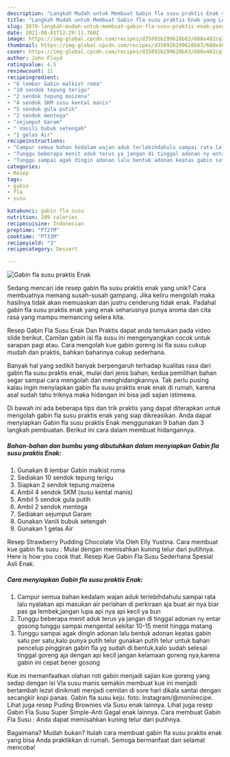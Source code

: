 ```yaml
---
description: "Langkah Mudah untuk Membuat Gabin fla susu praktis Enak yang Lezat Sekali"
title: "Langkah Mudah untuk Membuat Gabin fla susu praktis Enak yang Lezat Sekali"
slug: 1670-langkah-mudah-untuk-membuat-gabin-fla-susu-praktis-enak-yang-lezat-sekali
date: 2021-08-01T12:29:11.760Z
image: https://img-global.cpcdn.com/recipes/d35892b299628b83/680x482cq70/gabin-fla-susu-praktis-enak-foto-resep-utama.jpg
thumbnail: https://img-global.cpcdn.com/recipes/d35892b299628b83/680x482cq70/gabin-fla-susu-praktis-enak-foto-resep-utama.jpg
cover: https://img-global.cpcdn.com/recipes/d35892b299628b83/680x482cq70/gabin-fla-susu-praktis-enak-foto-resep-utama.jpg
author: John Floyd
ratingvalue: 4.5
reviewcount: 11
recipeingredient:
- "8 lembar Gabin malkist roma"
- "10 sendok tepung terigu"
- "2 sendok tepung maizena"
- "4 sendok SKM susu kental manis"
- "5 sendok gula putih"
- "2 sendok mentega"
- "sejumput Garam"
- " Vanili bubuk setengah"
- "1 gelas Air"
recipeinstructions:
- "Campur semua bahan kedalam wajan aduk terlebihdahulu sampai rata lalu nyalakan api masukan air perlahan di perkiraan aja buat air nya biar pas ga lembek,jangan lupa api nya api kecil ya bun"
- "Tunggu beberapa menit aduk terus ya jangan di tinggal adonan ny entar gosong tunggu sampai mengental sekitar 10-15 menit hingga matang"
- "Tunggu sampai agak dingin adonan lalu bentuk adonan keatas gabin satu per satu,kalo punya putih telur gunakan putih telur untuk bahan pencelup pinggiran gabin fla yg sudah di bentuk,kalo sudah selesai tinggal goreng aja dengan api kecil jangan kelamaan goreng nya,karena gabin ini cepat bener gosong"
categories:
- Resep
tags:
- gabin
- fla
- susu

katakunci: gabin fla susu 
nutrition: 209 calories
recipecuisine: Indonesian
preptime: "PT27M"
cooktime: "PT33M"
recipeyield: "3"
recipecategory: Dessert

---
```



![Gabin fla susu praktis Enak](https://img-global.cpcdn.com/recipes/d35892b299628b83/680x482cq70/gabin-fla-susu-praktis-enak-foto-resep-utama.jpg)

Sedang mencari ide resep gabin fla susu praktis enak yang unik? Cara membuatnya memang susah-susah gampang. Jika keliru mengolah maka hasilnya tidak akan memuaskan dan justru cenderung tidak enak. Padahal gabin fla susu praktis enak yang enak seharusnya punya aroma dan cita rasa yang mampu memancing selera kita.

Resep Gabin Fla Susu Enak Dan Praktis dapat anda temukan pada video slide berikut. Camilan gabin isi fla susu ini mengenyangkan cocok untuk sarapan pagi atau. Cara mengolah kue gabin goreng isi fla susu cukup mudah dan praktis, bahkan bahannya cukup sederhana.

Banyak hal yang sedikit banyak berpengaruh terhadap kualitas rasa dari gabin fla susu praktis enak, mulai dari jenis bahan, kedua pemilihan bahan segar sampai cara mengolah dan menghidangkannya. Tak perlu pusing kalau ingin menyiapkan gabin fla susu praktis enak enak di rumah, karena asal sudah tahu triknya maka hidangan ini bisa jadi sajian istimewa.


Di bawah ini ada beberapa tips dan trik praktis yang dapat diterapkan untuk mengolah gabin fla susu praktis enak yang siap dikreasikan. Anda dapat menyiapkan Gabin fla susu praktis Enak menggunakan 9 bahan dan 3 langkah pembuatan. Berikut ini cara dalam membuat hidangannya.

<!--inarticleads1-->

##### Bahan-bahan dan bumbu yang dibutuhkan dalam menyiapkan Gabin fla susu praktis Enak:

1. Gunakan 8 lembar Gabin malkist roma
1. Sediakan 10 sendok tepung terigu
1. Siapkan 2 sendok tepung maizena
1. Ambil 4 sendok SKM (susu kental manis)
1. Ambil 5 sendok gula putih
1. Ambil 2 sendok mentega
1. Sediakan sejumput Garam
1. Gunakan  Vanili bubuk setengah
1. Gunakan 1 gelas Air


Resep Strawberry Pudding Chocolate Vla Oleh Elly Yustina. Cara membuat kue gabin fla susu : Mulai dengan memisahkan kuning telur dari putihnya. Here is how you cook that. Resep Kue Gabin Fla Susu Sederhana Spesial Asli Enak. 

<!--inarticleads2-->

##### Cara menyiapkan Gabin fla susu praktis Enak:

1. Campur semua bahan kedalam wajan aduk terlebihdahulu sampai rata lalu nyalakan api masukan air perlahan di perkiraan aja buat air nya biar pas ga lembek,jangan lupa api nya api kecil ya bun
1. Tunggu beberapa menit aduk terus ya jangan di tinggal adonan ny entar gosong tunggu sampai mengental sekitar 10-15 menit hingga matang
1. Tunggu sampai agak dingin adonan lalu bentuk adonan keatas gabin satu per satu,kalo punya putih telur gunakan putih telur untuk bahan pencelup pinggiran gabin fla yg sudah di bentuk,kalo sudah selesai tinggal goreng aja dengan api kecil jangan kelamaan goreng nya,karena gabin ini cepat bener gosong


Kue ini memanfaatkan olahan roti gabin menjadi sajian kue goreng yang sedap dengan isi Vla susu manis semakin membuat kue ini menjadi bertambah lezat dinikmati menjadi cemilan di sore hari dikala santai dengan secangkir kopi panas. Gabin fla susu keju. foto: Instagram/@moniirecipe. Lihat juga resep Puding Brownies vla Susu enak lainnya. Lihat juga resep Gabin Fla Susu Super Simple-Anti Gagal enak lainnya. Cara membuat Gabin Fla Susu : Anda dapat memisahkan kuning telur dari putihnya. 

Bagaimana? Mudah bukan? Itulah cara membuat gabin fla susu praktis enak yang bisa Anda praktikkan di rumah. Semoga bermanfaat dan selamat mencoba!

